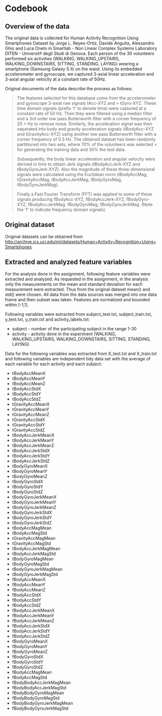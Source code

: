 # Codebook

## Overview of the data

The original data is collected for Human Activity Recognition Using Smartphones Dataset by Jorge L. Reyes-Ortiz, Davide Anguita, Alessandro Ghio and Luca Oneto in Smartlab - Non Linear Complex Systems Laboratory DITEN - Universit‡ degli Studi di Genova. Each person of the 30 volunteers performed six activities (WALKING, WALKING_UPSTAIRS, WALKING_DOWNSTAIRS, SITTING, STANDING, LAYING) wearing a smartphone (Samsung Galaxy S II) on the waist. Using its embedded accelerometer and gyroscope, we captured 3-axial linear acceleration and 3-axial angular velocity at a constant rate of 50Hz.

Original documents of the data describe the process as follows:

> The features selected for this database come from the accelerometer and gyroscope 3-axial raw signals tAcc-XYZ and > tGyro-XYZ. These time domain signals (prefix 't' to denote time) were captured at a constant rate of 50 Hz. Then
> they were filtered using a median filter and a 3rd order low pass Butterworth filter with a corner frequency of 20 > Hz to remove noise. Similarly, the acceleration signal was then separated into body and gravity acceleration 
> signals (tBodyAcc-XYZ and tGravityAcc-XYZ) using another low pass Butterworth filter with a corner frequency of 
> 0.3 Hz. The obtained dataset has been randomly partitioned into two sets, where 70% of the volunteers was selected > for generating the training data and 30% the test data. 
> 
> Subsequently, the body linear acceleration and angular velocity were derived in time to obtain Jerk signals 
> (tBodyAccJerk-XYZ and tBodyGyroJerk-XYZ). Also the magnitude of these three-dimensional signals were calculated 
> using the Euclidean norm (tBodyAccMag, tGravityAccMag, tBodyAccJerkMag, tBodyGyroMag, tBodyGyroJerkMag). 
> 
> Finally a Fast Fourier Transform (FFT) was applied to some of these signals producing fBodyAcc-XYZ, 
> fBodyAccJerk-XYZ, fBodyGyro-XYZ, fBodyAccJerkMag, fBodyGyroMag, fBodyGyroJerkMag. (Note the 'f' to indicate 
> frequency domain signals).

## Original dataset

Original datasets can be obtained from http://archive.ics.uci.edu/ml/datasets/Human+Activity+Recognition+Using+Smartphones

## Extracted and analyzed feature variables

For the analysis done in the assignment, following feature variables were extracted and analyzed. As requested in the assignment, in the analysis only the measurements on the mean and standard deviation for each measurement were extracted. Thus from the original dataset mean() and std() were chosen. All data from the data sources was merged into one data frame and then subset was taken. Features are normalized and bounded within [-1,1].

Following variables were extracted from subject_test.txt, subject_train.txt, y_test.txt, y_train.txt and activity_labels.txt:

* subject - number of the participating subject in the range 1-30
* activity - activity done in the experiment (WALKING, WALKING_UPSTAIRS, WALKING_DOWNSTAIRS, SITTING, STANDING, LAYING)

Data for the following variables was extracted from X_test.txt and X_train.txt and following variables are independent tidy data set with the average of each variable for each activity and each subject:

* tBodyAccMeanX
* tBodyAccMeanY
* tBodyAccMeanZ
* tBodyAccStdX
* tBodyAccStdY
* tBodyAccStdZ
* tGravityAccMeanX
* tGravityAccMeanY
* tGravityAccMeanZ
* tGravityAccStdX
* tGravityAccStdY
* tGravityAccStdZ
* tBodyAccJerkMeanX
* tBodyAccJerkMeanY
* tBodyAccJerkMeanZ
* tBodyAccJerkStdX
* tBodyAccJerkStdY
* tBodyAccJerkStdZ
* tBodyGyroMeanX
* tBodyGyroMeanY
* tBodyGyroMeanZ
* tBodyGyroStdX
* tBodyGyroStdY
* tBodyGyroStdZ
* tBodyGyroJerkMeanX
* tBodyGyroJerkMeanY
* tBodyGyroJerkMeanZ
* tBodyGyroJerkStdX
* tBodyGyroJerkStdY
* tBodyGyroJerkStdZ
* tBodyAccMagMean
* tBodyAccMagStd
* tGravityAccMagMean
* tGravityAccMagStd
* tBodyAccJerkMagMean
* tBodyAccJerkMagStd
* tBodyGyroMagMean
* tBodyGyroMagStd
* tBodyGyroJerkMagMean
* tBodyGyroJerkMagStd
* fBodyAccMeanX
* fBodyAccMeanY
* fBodyAccMeanZ
* fBodyAccStdX
* fBodyAccStdY
* fBodyAccStdZ
* fBodyAccJerkMeanX
* fBodyAccJerkMeanY
* fBodyAccJerkMeanZ
* fBodyAccJerkStdX
* fBodyAccJerkStdY
* fBodyAccJerkStdZ
* fBodyGyroMeanX
* fBodyGyroMeanY
* fBodyGyroMeanZ
* fBodyGyroStdX
* fBodyGyroStdY
* fBodyGyroStdZ
* fBodyAccMagMean
* fBodyAccMagStd
* fBodyBodyAccJerkMagMean
* fBodyBodyAccJerkMagStd
* fBodyBodyGyroMagMean
* fBodyBodyGyroMagStd
* fBodyBodyGyroJerkMagMean
* fBodyBodyGyroJerkMagStd
